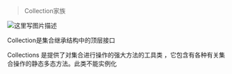 > Collection家族

![这里写图片描述](http://img.blog.csdn.net/20160408150531095) 



Collection是集合继承结构中的顶层接口

Collections 是提供了对集合进行操作的强大方法的工具类 ，它包含有各种有关集合操作的静态多态方法。此类不能实例化